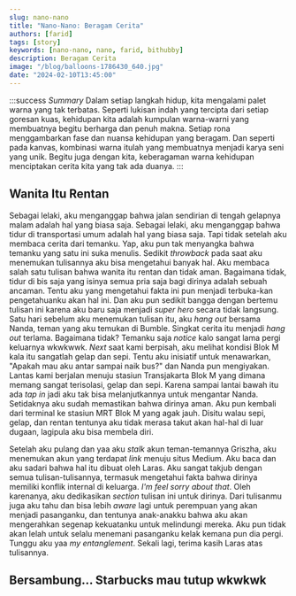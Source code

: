 ```yaml
---
slug: nano-nano
title: "Nano-Nano: Beragam Cerita"
authors: [farid]
tags: [story]
keywords: [nano-nano, nano, farid, bithubby]
description: Beragam Cerita
image: "/blog/balloons-1786430_640.jpg"
date: "2024-02-10T13:45:00"
---
```


:::success _Summary_
Dalam setiap langkah hidup, kita mengalami palet warna yang tak terbatas. Seperti lukisan indah yang tercipta dari setiap goresan kuas, kehidupan kita adalah kumpulan warna-warni yang membuatnya begitu berharga dan penuh makna. Setiap rona menggambarkan fase dan nuansa kehidupan yang beragam. Dan seperti pada kanvas, kombinasi warna itulah yang membuatnya menjadi karya seni yang unik. Begitu juga dengan kita, keberagaman warna kehidupan menciptakan cerita kita yang tak ada duanya.
:::

## Wanita Itu Rentan

Sebagai lelaki, aku menganggap bahwa jalan sendirian di tengah gelapnya malam adalah hal yang biasa saja. Sebagai lelaki, aku menganggap bahwa tidur di transportasi umum adalah hal yang biasa saja. Tapi tidak setelah aku membaca cerita dari temanku. Yap, aku pun tak menyangka bahwa temanku yang satu ini suka menulis. Sedikit _throwback_ pada saat aku menemukan tulisannya aku bisa mengetahui banyak hal. Aku membaca salah satu tulisan bahwa wanita itu rentan dan tidak aman. Bagaimana tidak, tidur di bis saja yang isinya semua pria saja bagi dirinya adalah sebuah ancaman. Tentu aku yang mengetahui fakta ini pun menjadi terbuka-kan pengetahuanku akan hal ini. Dan aku pun sedikit bangga dengan bertemu tulisan ini karena aku baru saja menjadi _super hero_ secara tidak langsung. Satu hari sebelum aku menemukan tulisan itu, aku _hang out_ bersama Nanda, teman yang aku temukan di Bumble. Singkat cerita itu menjadi _hang out_ terlama. Bagaimana tidak? Temanku saja _notice_ kalo sangat lama pergi keluarnya wkwkwwk. _Next_ saat kami berpisah, aku melihat kondisi Blok M kala itu sangatlah gelap dan sepi. Tentu aku inisiatif untuk menawarkan, "Apakah mau aku antar sampai naik bus?" dan Nanda pun mengiyakan. Lantas kami berjalan menuju stasiun Transjakarta Blok M yang dimana memang sangat terisolasi, gelap dan sepi. Karena sampai lantai bawah itu ada _tap in_ jadi aku tak bisa melanjutkannya untuk mengantar Nanda. Setidaknya aku sudah memastikan bahwa dirinya aman. Aku pun kembali dari terminal ke stasiun MRT Blok M yang agak jauh. Disitu walau sepi, gelap, dan rentan tentunya aku tidak merasa takut akan hal-hal di luar dugaan, lagipula aku bisa membela diri.

Setelah aku pulang dan yaa aku _stalk_ akun teman-temannya Griszha, aku menemukan akun yang terdapat _link_ menuju situs Medium. Aku baca dan aku sadari bahwa hal itu dibuat oleh Laras. Aku sangat takjub dengan semua tulisan-tulisannya, termasuk mengetahui fakta bahwa dirinya memiliki konflik internal di keluarga. _I'm feel sorry about that_. Oleh karenanya, aku dedikasikan _section_ tulisan ini untuk dirinya. Dari tulisanmu juga aku tahu dan bisa lebih _aware_ lagi untuk perempuan yang akan menjadi pasanganku, dan tentunya anak-anakku bahwa aku akan mengerahkan segenap kekuatanku untuk melindungi mereka. Aku pun tidak akan lelah untuk selalu menemani pasanganku kelak kemana pun dia pergi. Tunggu aku yaa _my entanglement_. Sekali lagi, terima kasih Laras atas tulisannya.

## Bersambung... Starbucks mau tutup wkwkwk
